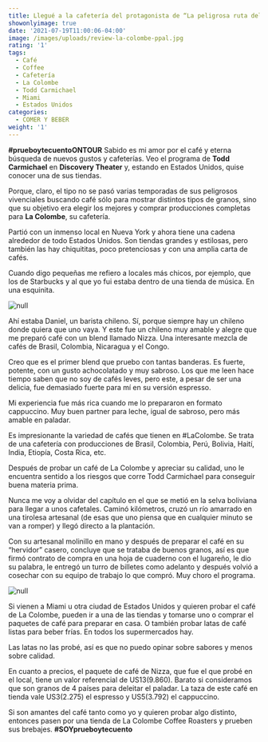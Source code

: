 ```yaml
---
title: Llegué a la cafetería del protagonista de “La peligrosa ruta del café”
showonlyimage: true
date: '2021-07-19T11:00:06-04:00'
image: /images/uploads/review-la-colombe-ppal.jpg
rating: '1'
tags:
  - Café
  - Coffee
  - Cafetería
  - La Colombe
  - Todd Carmichael
  - Miami
  - Estados Unidos
categories:
  - COMER Y BEBER
weight: '1'
---
```

**\#prueboytecuentoONTOUR** Sabido es mi amor por el café y eterna búsqueda de nuevos gustos y cafeterías. Veo el programa de **Todd Carmichael** en **Discovery Theater** y, estando en Estados Unidos, quise conocer una de sus tiendas.

<!--more-->

Porque, claro, el tipo no se pasó varias temporadas de sus peligrosos vivenciales buscando café sólo para mostrar distintos tipos de granos, sino que su objetivo era elegir los mejores y comprar producciones completas para **La Colombe**, su cafetería.

Partió con un inmenso local en Nueva York y ahora tiene una cadena alrededor de todo Estados Unidos. Son tiendas grandes y estilosas, pero también las hay chiquititas, poco pretenciosas y con una amplia carta de cafés.

Cuando digo pequeñas me refiero a locales más chicos, por ejemplo, que los de Starbucks y al que yo fui estaba dentro de una tienda de música. En una esquinita.

![null](/images/uploads/review-la-colombe-2.jpg)

Ahí estaba Daniel, un barista chileno. Sí, porque siempre hay un chileno donde quiera que uno vaya. Y este fue un chileno muy amable y alegre que me preparó café con un blend llamado Nizza. Una interesante mezcla de cafés de Brasil, Colombia, Nicaragua y el Congo.

Creo que es el primer blend que pruebo con tantas banderas. Es fuerte, potente, con un gusto achocolatado y muy sabroso. Los que me leen hace tiempo saben que no soy de cafés leves, pero este, a pesar de ser una delicia, fue demasiado fuerte para mí en su versión espresso.

Mi experiencia fue más rica cuando me lo prepararon en formato cappuccino. Muy buen partner para leche, igual de sabroso, pero más amable en paladar.

Es impresionante la variedad de cafés que tienen en #LaColombe. Se trata de una cafetería con producciones de Brasil, Colombia, Perú, Bolivia, Haití, India, Etiopía, Costa Rica, etc.

Después de probar un café de La Colombe y apreciar su calidad, uno le encuentra sentido a los riesgos que corre Todd Carmichael para conseguir buena materia prima.

Nunca me voy a olvidar del capítulo en el que se metió en la selva boliviana para llegar a unos cafetales. Caminó kilómetros, cruzó un río amarrado en una tirolesa artesanal (de esas que uno piensa que en cualquier minuto se van a romper) y llegó directo a la plantación.

Con su artesanal molinillo en mano y después de preparar el café en su “hervidor” casero, concluye que se trataba de buenos granos, así es que firmó contrato de compra en una hoja de cuaderno con el lugareño, le dio su palabra, le entregó un turro de billetes como adelanto y después volvió a cosechar con su equipo de trabajo lo que compró. Muy choro el programa.

![null](/images/uploads/review-la-colombe-3.jpg)

Si vienen a Miami u otra ciudad de Estados Unidos y quieren probar el café de La Colombe, pueden ir a una de las tiendas y tomarse uno o comprar el paquetes de café para preparar en casa. O también probar latas de café listas para beber frías. En todos los supermercados hay.

Las latas no las probé, así es que no puedo opinar sobre sabores y menos sobre calidad. 

En cuanto a precios, el paquete de café de Nizza, que fue el que probé en el local, tiene un valor referencial de US$13 ($9.860). Barato si consideramos que son granos de 4 países para deleitar el paladar. La taza de este café en tienda vale US$3 ($2.275) el espresso y US$5 ($3.792) el cappuccino.

Si son amantes del café tanto como yo y quieren probar algo distinto, entonces pasen por una tienda de La Colombe Coffee Roasters y prueben sus brebajes. **\#SOYprueboytecuento**
